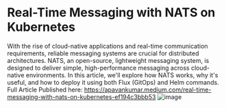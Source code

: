 # Real-Time Messaging with NATS on Kubernetes
With the rise of cloud-native applications and real-time communication requirements, reliable messaging systems are crucial for distributed architectures. NATS, an open-source, lightweight messaging system, is designed to deliver simple, high-performance messaging across cloud-native environments. In this article, we'll explore how NATS works, why it's useful, and how to deploy it using both Flux (GitOps) and Helm commands.
Full Article Published here: https://apavankumar.medium.com/real-time-messaging-with-nats-on-kubernetes-ef194c3bbb53
![image](https://github.com/user-attachments/assets/13942c1a-98f7-4a35-99af-26b62cb78207)

